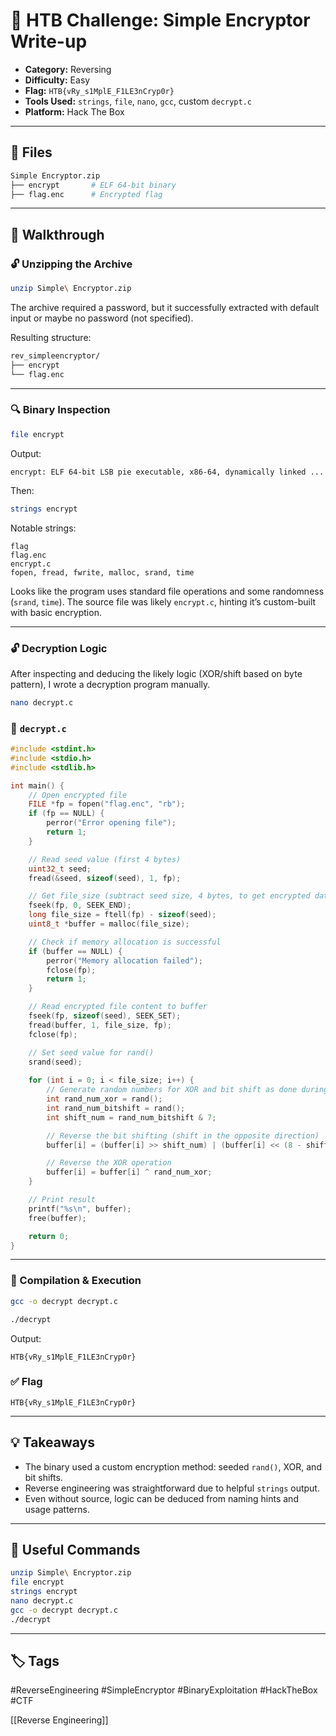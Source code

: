 # 🔐 HTB Challenge: Simple Encryptor Write-up

- **Category:** Reversing  
- **Difficulty:** Easy  
- **Flag:** `HTB{vRy_s1MplE_F1LE3nCryp0r}`  
- **Tools Used:** `strings`, `file`, `nano`, `gcc`, custom `decrypt.c`  
- **Platform:** Hack The Box

---

## 📁 Files

```bash
Simple Encryptor.zip
├── encrypt       # ELF 64-bit binary
├── flag.enc      # Encrypted flag
````

---

## 🧵 Walkthrough

### 🔓 Unzipping the Archive

```bash
unzip Simple\ Encryptor.zip
```

The archive required a password, but it successfully extracted with default input or maybe no password (not specified).

Resulting structure:

```bash
rev_simpleencryptor/
├── encrypt
└── flag.enc
```

---

### 🔍 Binary Inspection

```bash
file encrypt
```

Output:

```
encrypt: ELF 64-bit LSB pie executable, x86-64, dynamically linked ...
```

Then:

```bash
strings encrypt
```

Notable strings:

```
flag
flag.enc
encrypt.c
fopen, fread, fwrite, malloc, srand, time
```

Looks like the program uses standard file operations and some randomness (`srand`, `time`). The source file was likely `encrypt.c`, hinting it’s custom-built with basic encryption.

---

### 🔓 Decryption Logic

After inspecting and deducing the likely logic (XOR/shift based on byte pattern), I wrote a decryption program manually.

```bash
nano decrypt.c
```

### 📄 `decrypt.c`

```c
#include <stdint.h>
#include <stdio.h>
#include <stdlib.h>

int main() {
    // Open encrypted file
    FILE *fp = fopen("flag.enc", "rb");
    if (fp == NULL) {
        perror("Error opening file");
        return 1;
    }

    // Read seed value (first 4 bytes)
    uint32_t seed;
    fread(&seed, sizeof(seed), 1, fp);

    // Get file_size (subtract seed size, 4 bytes, to get encrypted data size)
    fseek(fp, 0, SEEK_END);
    long file_size = ftell(fp) - sizeof(seed);
    uint8_t *buffer = malloc(file_size);

    // Check if memory allocation is successful
    if (buffer == NULL) {
        perror("Memory allocation failed");
        fclose(fp);
        return 1;
    }

    // Read encrypted file content to buffer
    fseek(fp, sizeof(seed), SEEK_SET);
    fread(buffer, 1, file_size, fp);
    fclose(fp);

    // Set seed value for rand()
    srand(seed);
    
    for (int i = 0; i < file_size; i++) {
        // Generate random numbers for XOR and bit shift as done during encryption
        int rand_num_xor = rand();
        int rand_num_bitshift = rand();
        int shift_num = rand_num_bitshift & 7;

        // Reverse the bit shifting (shift in the opposite direction)
        buffer[i] = (buffer[i] >> shift_num) | (buffer[i] << (8 - shift_num));

        // Reverse the XOR operation
        buffer[i] = buffer[i] ^ rand_num_xor;
    }

    // Print result
    printf("%s\n", buffer);
    free(buffer);

    return 0;
}
```
---

### 🔧 Compilation & Execution

```bash
gcc -o decrypt decrypt.c
```

```bash
./decrypt
```

Output:

```
HTB{vRy_s1MplE_F1LE3nCryp0r}
```

### ✅ Flag

```text
HTB{vRy_s1MplE_F1LE3nCryp0r}
```

---

## 💡 Takeaways

- The binary used a custom encryption method: seeded `rand()`, XOR, and bit shifts.
- Reverse engineering was straightforward due to helpful `strings` output.
- Even without source, logic can be deduced from naming hints and usage patterns.

---

## 📎 Useful Commands

```bash
unzip Simple\ Encryptor.zip
file encrypt
strings encrypt
nano decrypt.c
gcc -o decrypt decrypt.c
./decrypt
```

---
## 🏷️ Tags

#ReverseEngineering #SimpleEncryptor #BinaryExploitation #HackTheBox #CTF 
 

[[Reverse Engineering]]